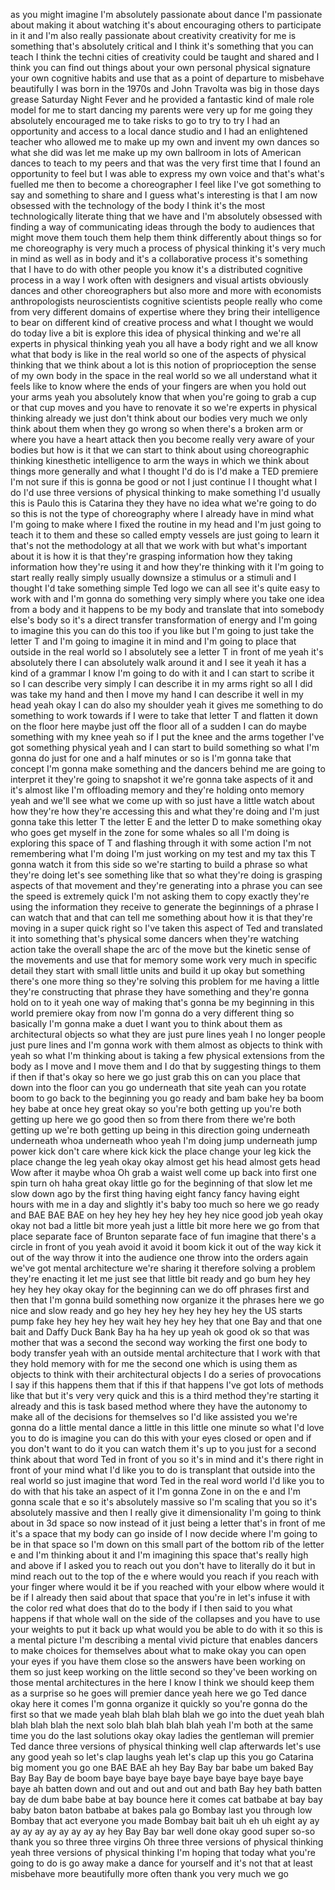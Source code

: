 
as you might imagine I&#39;m absolutely
passionate about dance I&#39;m passionate
about making it about watching it&#39;s
about encouraging others to participate
in it and I&#39;m also really passionate
about creativity creativity for me is
something that&#39;s absolutely critical and
I think it&#39;s something that you can
teach I think the techni cities of
creativity could be taught and shared
and I think you can find out things
about your own personal physical
signature your own cognitive habits and
use that as a point of departure to
misbehave beautifully I was born in the
1970s and John Travolta was big in those
days grease Saturday Night Fever and he
provided a fantastic kind of male role
model for me to start dancing my parents
were very up for me going they
absolutely encouraged me to take risks
to go to try to try I had an opportunity
and access to a local dance studio and I
had an enlightened teacher who allowed
me to make up my own and invent my own
dances so what she did was let me make
up my own ballroom in lots of American
dances to teach to my peers and that was
the very first time that I found an
opportunity to feel but I was able to
express my own voice and that&#39;s what&#39;s
fuelled me then to become a
choreographer I feel like I&#39;ve got
something to say and something to share
and I guess what&#39;s interesting is that I
am now obsessed with the technology of
the body I think it&#39;s the most
technologically literate thing that we
have and I&#39;m absolutely obsessed with
finding a way of communicating ideas
through the body to audiences that might
move them touch them help them think
differently about things so for me
choreography is very much a process of
physical thinking it&#39;s very much in mind
as well as in body and it&#39;s a
collaborative process it&#39;s something
that I have to do with other people you
know it&#39;s a distributed cognitive
process in a way I work often with
designers and visual artists obviously
dances and other choreographers but also
more and more with economists
anthropologists neuroscientists
cognitive scientists people really who
come from very different domains of
expertise where they bring their
intelligence to bear on
different kind of creative process and
what I thought we would do today live a
bit is explore this idea of physical
thinking and we&#39;re all experts in
physical thinking yeah you all have a
body right and we all know what that
body is like in the real world so one of
the aspects of physical thinking that we
think about a lot is this notion of
proprioception the sense of my own body
in the space in the real world so we all
understand what it feels like to know
where the ends of your fingers are when
you hold out your arms yeah you
absolutely know that when you&#39;re going
to grab a cup or that cup moves and you
have to renovate it so we&#39;re experts in
physical thinking already we just don&#39;t
think about our bodies very much we only
think about them when they go wrong so
when there&#39;s a broken arm or where you
have a heart attack then you become
really very aware of your bodies but how
is it that we can start to think about
using choreographic thinking kinesthetic
intelligence to arm the ways in which we
think about things more generally and
what I thought I&#39;d do is I&#39;d make a TED
premiere I&#39;m not sure if this is gonna
be good or not I just continue I I
thought what I do I&#39;d use three versions
of physical thinking to make something
I&#39;d usually this is Paulo
this is Catarina they they have no idea
what we&#39;re going to do so this is not
the type of choreography where I already
have in mind what I&#39;m going to make
where I fixed the routine in my head and
I&#39;m just going to teach it to them and
these so called empty vessels are just
going to learn it that&#39;s not the
methodology at all that we work with but
what&#39;s important about it is how it is
that they&#39;re grasping information how
they taking information how they&#39;re
using it and how they&#39;re thinking with
it I&#39;m going to start really really
simply usually downsize a stimulus or a
stimuli and I thought I&#39;d take something
simple Ted logo we can all see it&#39;s
quite easy to work with and I&#39;m gonna do
something very simply where you take one
idea from a body and it happens to be my
body and translate that into somebody
else&#39;s body so it&#39;s a direct transfer
transformation of energy and I&#39;m going
to imagine this you can do this too if
you like but I&#39;m going to just take the
letter T and I&#39;m going to imagine it in
mind and I&#39;m going to place that outside
in the real world so I absolutely see a
letter T in front of me yeah it&#39;s
absolutely there I can absolutely walk
around it and I see it yeah it has a
kind of a grammar I know I&#39;m going to do
with it and I can start to
scribe it so I can describe very simply
I can describe it in my arms right so
all I did was take my hand and then I
move my hand I can describe it well in
my head yeah okay I can do also my
shoulder yeah it gives me something to
do something to work towards if I were
to take that letter T and flatten it
down on the floor here maybe just off
the floor all of a sudden I can do maybe
something with my knee yeah
so if I put the knee and the arms
together I&#39;ve got something physical
yeah and I can start to build something
so what I&#39;m gonna do just for one and a
half minutes or so is I&#39;m gonna take
that concept I&#39;m gonna make something
and the dancers behind me are going to
interpret it they&#39;re going to snapshot
it we&#39;re gonna take aspects of it and
it&#39;s almost like I&#39;m offloading memory
and they&#39;re holding onto memory yeah and
we&#39;ll see what we come up with so just
have a little watch about how they&#39;re
how they&#39;re accessing this and what
they&#39;re doing and I&#39;m just gonna take
this letter T the letter E and the
letter D to make something okay who goes
get myself in the zone
for some whales so all I&#39;m doing is
exploring this space of T and flashing
through it with some action I&#39;m not
remembering what I&#39;m doing I&#39;m just
working on my test and my tax this T
gonna watch it from this side so we&#39;re
starting to build a phrase so what
they&#39;re doing let&#39;s see something like
that so what they&#39;re doing is grasping
aspects of that movement and they&#39;re
generating into a phrase you can see the
speed is extremely quick I&#39;m not asking
them to copy exactly they&#39;re using the
information they receive to generate the
beginnings of a phrase I can watch that
and that can tell me something about how
it is that they&#39;re moving in a super
quick right so I&#39;ve taken this aspect of
Ted and translated it into something
that&#39;s physical some dancers when
they&#39;re watching action take the overall
shape the arc of the move but the
kinetic sense of the movements and use
that for memory some work very much in
specific detail they start with small
little units and build it up okay but
something there&#39;s one more thing
so they&#39;re solving this problem for me
having a little they&#39;re constructing
that phrase they have something and
they&#39;re gonna hold on to it yeah one way
of making that&#39;s gonna be my beginning
in this world premiere okay from now I&#39;m
gonna do a very different thing so
basically I&#39;m gonna make a duet I want
you to think about them as architectural
objects so what they are just pure lines
yeah I no longer people just pure lines
and I&#39;m gonna work with them almost as
objects to think with yeah so what I&#39;m
thinking about is taking a few physical
extensions from the body as I move and I
move them and I do that by suggesting
things to them if then if that&#39;s okay so
here we go just grab this on can you
place that down into the floor can you
go underneath that site yeah can you
rotate boom to go back to the beginning
you go ready and bam bake hey ba boom
hey babe at once hey great
okay so you&#39;re both getting up you&#39;re
both getting up here we go good then so
from there from there we&#39;re both getting
up we&#39;re both getting up being in this
direction going underneath underneath
whoa underneath whoo yeah I&#39;m doing jump
underneath jump power kick don&#39;t care
where kick kick the place change your
leg kick the place change the leg yeah
okay okay almost get his head almost
gets head Wow after it maybe whoa Oh
grab a waist
well come up back into first one spin
turn oh haha
great okay little go for the beginning
of that slow let me slow down ago by the
first thing having eight
fancy fancy having eight hours with me
in a day and slightly it&#39;s baby too much
so here we go ready and BAE BAE BAE on
hey hey hey hey hey hey hey
nice good job yeah okay okay not bad a
little bit more yeah just a little bit
more here we go from that place separate
face of Brunton separate face of fun
imagine that there&#39;s a circle in front
of you
yeah avoid it avoid it boom kick it out
of the way kick it out of the way throw
it into the audience one throw into the
orders again we&#39;ve got mental
architecture we&#39;re sharing it therefore
solving a problem
they&#39;re enacting it let me just see that
little bit ready and go bum hey hey hey
hey hey okay okay for the beginning can
we do off phrases first and then that
I&#39;m gonna build something now organize
it the phrases here we go nice and slow
ready and go hey hey hey hey hey hey hey
the US starts pump fake hey hey hey hey
wait hey hey hey hey that one Bay and
that one bait and Daffy Duck Bank Bay ha
ha hey up yeah ok good ok so that was
mother that was a second the second way
working the first one body to body
transfer yeah with an outside mental
architecture that I work with that they
hold memory with for me the second one
which is using them as objects to think
with their architectural objects I do a
series of provocations I say if this
happens them that if this if that
happens I&#39;ve got lots of methods like
that but it&#39;s very very quick and this
is a third method they&#39;re starting it
already and this is task based method
where they have the autonomy to make all
of the decisions for themselves so I&#39;d
like assisted you we&#39;re gonna do a
little mental dance a little in this
little one minute so what I&#39;d love you
to do is imagine you can do this with
your eyes closed or open and if you
don&#39;t want to do it you can watch them
it&#39;s up to you just for a second think
about that word Ted in front of you so
it&#39;s in mind and it&#39;s there right in
front of your mind what I&#39;d like you to
do is transplant that outside into the
real world so just imagine that word Ted
in the real word world I&#39;d like you to
do with that his take an aspect of it
I&#39;m gonna Zone in on the e and I&#39;m gonna
scale that e so it&#39;s absolutely massive
so I&#39;m scaling that you so it&#39;s
absolutely massive and then I really
give it dimensionality I&#39;m going to
think about in 3d space so now instead
of it just being a letter that&#39;s in
front of me it&#39;s a space that my body
can go inside of I now decide where I&#39;m
going to be in that space so I&#39;m down on
this small part of the bottom rib of the
letter e and I&#39;m thinking about it and
I&#39;m imagining this space that&#39;s really
high and above if I asked you to reach
out you don&#39;t have to literally do it
but in mind reach out to the top of the
e where would you reach if you reach
with your finger where would it be if
you reached with your elbow where would
it be if I already then said about that
space that you&#39;re in let&#39;s infuse it
with the color red what does that do to
the body if I then said to you what
happens if that whole wall on the side
of the collapses and you have to use
your weights to put it back up what
would you be able to do with it
so this is a mental picture I&#39;m
describing a mental vivid picture that
enables dancers to make choices for
themselves about what to make okay you
can open your eyes if you have them
close so the answers have been working
on them so just keep working on the
little second so they&#39;ve been working on
those mental architectures in the here
I know I think we should keep them as a
surprise so he goes will premier dance
yeah here we go Ted dance okay here it
comes I&#39;m gonna organize it quickly so
you&#39;re gonna do the first so that we
made
yeah blah blah blah blah we go into the
duet yeah blah blah blah blah the next
solo blah blah blah blah
yeah I&#39;m both at the same time you do
the last solutions okay okay ladies the
gentleman will premier Ted dance three
versions of physical thinking well clap
afterwards let&#39;s use any good yeah so
let&#39;s clap laughs yeah let&#39;s clap up
this you go Catarina big moment you go
one BAE BAE ah hey Bay Bay bar babe um
baked Bay Bay Bay Bay de boom baye baye
baye baye baye baye baye baye baye baye
ah batten down and out and out and out
and bath Bay hey bath batten bay de dum
babe babe at bay bounce here it comes
cat batbabe at bay bay baby baton baton
batbabe at bakes pala go Bombay last you
through low Bombay that act everyone you
made Bombay bait bait uh eh uh eight ay
ay ay ay ay ay ay ay ay ay
hey Bay Bay bar well done okay good
super so-so
thank you so
three three virgins
Oh three three versions of physical
thinking yeah three versions of physical
thinking I&#39;m hoping that today what
you&#39;re going to do is go away make a
dance for yourself and it&#39;s not that at
least misbehave more beautifully more
often thank you very much
we go
